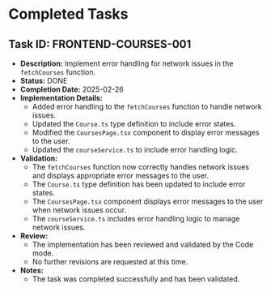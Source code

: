 # Completed Tasks

## Task ID: FRONTEND-COURSES-001
- **Description:** Implement error handling for network issues in the `fetchCourses` function.
- **Status:** DONE
- **Completion Date:** 2025-02-26
- **Implementation Details:**
  - Added error handling to the `fetchCourses` function to handle network issues.
  - Updated the `Course.ts` type definition to include error states.
  - Modified the `CoursesPage.tsx` component to display error messages to the user.
  - Updated the `courseService.ts` to include error handling logic.
- **Validation:**
  - The `fetchCourses` function now correctly handles network issues and displays appropriate error messages to the user.
  - The `Course.ts` type definition has been updated to include error states.
  - The `CoursesPage.tsx` component displays error messages to the user when network issues occur.
  - The `courseService.ts` includes error handling logic to manage network issues.
- **Review:**
  - The implementation has been reviewed and validated by the Code mode.
  - No further revisions are requested at this time.
- **Notes:**
  - The task was completed successfully and has been validated.
